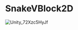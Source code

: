 # SnakeVBlock2D
 ![Unity_72Xzc5HyJf](https://user-images.githubusercontent.com/47731810/176246420-40af20b8-2341-423d-badd-0348bebaf891.png)

